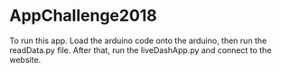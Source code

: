 # AppChallenge2018

To run this app. Load the arduino code onto the
arduino, then run the readData.py file. After that, 
run the liveDashApp.py and connect to the website.
